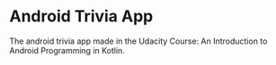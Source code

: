 # Android Trivia App

The android trivia app made in the Udacity Course: An Introduction to Android Programming in Kotlin.